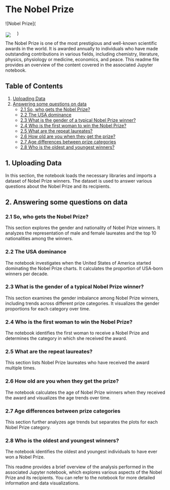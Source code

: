 # The Nobel Prize

![Nobel Prize](<p><img style="float: left;margin:5px 20px 5px 1px; max-width:250px" src="https://th.bing.com/th/id/R.ab62a4d2c929715e9ea9fda61eaa88ec?rik=Io2KIS1lodctDQ&riu=http%3a%2f%2fi.huffpost.com%2fgen%2f2131888%2fimages%2fo-NOBEL-PRIZE-MEDAL-facebook.jpg&ehk=yJcpfMe25mYmReUmaKcqZ74tRZramvRU4hPye4k3gOE%3d&risl=&pid=ImgRaw&r=0">)

The Nobel Prize is one of the most prestigious and well-known scientific awards in the world. It is awarded annually to individuals who have made outstanding contributions in various fields, including chemistry, literature, physics, physiology or medicine, economics, and peace. This readme file provides an overview of the content covered in the associated Jupyter notebook.

## Table of Contents

1. [Uploading Data](#1-uploading-data)
2. [Answering some questions on data](#2-answering-some-questions-on-data)
    - [2.1 So, who gets the Nobel Prize?](#2.1-so-who-gets-the-nobel-prize)
    - [2.2 The USA dominance](#2.2-the-usa-dominance)
    - [2.3 What is the gender of a typical Nobel Prize winner?](#2.3-what-is-the-gender-of-a-typical-nobel-prize-winner)
    - [2.4 Who is the first woman to win the Nobel Prize?](#2.4-who-is-the-first-woman-to-win-the-nobel-prize)
    - [2.5 What are the repeat laureates?](#2.5-what-are-the-repeat-laureates)
    - [2.6 How old are you when they get the prize?](#2.6-how-old-are-you-when-they-get-the-prize)
    - [2.7 Age differences between prize categories](#2.7-age-differences-between-prize-categories)
    - [2.8 Who is the oldest and youngest winners?](#2.8-who-is-the-oldest-and-youngest-winners)

## 1. Uploading Data

In this section, the notebook loads the necessary libraries and imports a dataset of Nobel Prize winners. The dataset is used to answer various questions about the Nobel Prize and its recipients.

## 2. Answering some questions on data

### 2.1 So, who gets the Nobel Prize?

This section explores the gender and nationality of Nobel Prize winners. It analyzes the representation of male and female laureates and the top 10 nationalities among the winners.

### 2.2 The USA dominance

The notebook investigates when the United States of America started dominating the Nobel Prize charts. It calculates the proportion of USA-born winners per decade.

### 2.3 What is the gender of a typical Nobel Prize winner?

This section examines the gender imbalance among Nobel Prize winners, including trends across different prize categories. It visualizes the gender proportions for each category over time.

### 2.4 Who is the first woman to win the Nobel Prize?

The notebook identifies the first woman to receive a Nobel Prize and determines the category in which she received the award.

### 2.5 What are the repeat laureates?

This section lists Nobel Prize laureates who have received the award multiple times.

### 2.6 How old are you when they get the prize?

The notebook calculates the age of Nobel Prize winners when they received the award and visualizes the age trends over time.

### 2.7 Age differences between prize categories

This section further analyzes age trends but separates the plots for each Nobel Prize category.

### 2.8 Who is the oldest and youngest winners?

The notebook identifies the oldest and youngest individuals to have ever won a Nobel Prize.

This readme provides a brief overview of the analysis performed in the associated Jupyter notebook, which explores various aspects of the Nobel Prize and its recipients. You can refer to the notebook for more detailed information and data visualizations.
